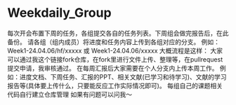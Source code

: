 # Weekdaily_Group
每次开会布置下周的任务，各组提交各自的任务列表。下周组会做完报告后，在此备份。
请各组（组内成员）将进度和任务内容上传到各组对应的分支。
例如：Week1-24.04.06/hf/xxxxx  或  Week1-24.04.06/xxxxx
大概流程是这样：
大家可以通过我这个链接fork仓库，在fork里进行文件上传、整理等，在pullrequest提交申请，我审核通过。
在每周汇报后大家需要在个人分支内上传本周工作。
例如：进度文档、下周任务、汇报的PPT、相关文献(已学习和待学习)、文献的学习报告等(具体要上传什么，只要能反应工作实际情况即可)。
每组自己的课题相关代码自行建立仓库管理
如果有问题可以问我～
